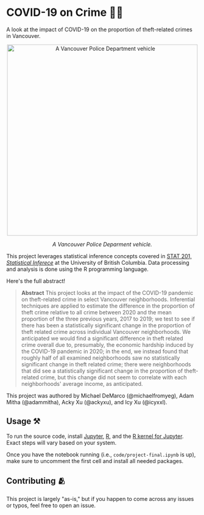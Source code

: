 # COVID-19 on Crime 🦠🚨

A look at the impact of COVID-19 on the proportion of theft-related crimes in Vancouver.

<p style="text-align: center">
    <img width="500px" alt="A Vancouver Police Department vehicle" src="vpd.jpg" />
    <p style="font-style: italic; text-align: center;">A Vancouver Police Deparment vehicle.</p>
</p>

This project leverages statistical inference concepts covered in [STAT 201, _Statistical Inferece_](https://ubc-stat.github.io/stat-201/index.html) at the University of British Columbia. Data processing and analysis is done using the R programming language.

Here's the full abstract!

> **Abstract** This project looks at the impact of the COVID-19 pandemic on theft-related crime in select Vancouver neighborhoods. Inferential techniques are applied to estimate the difference in the proportion of theft crime relative to all crime between 2020 and the mean proportion of the three previous years, 2017 to 2019; we test to see if there has been a statistically significant change in the proportion of theft related crime across individual Vancouver neighborhoods. We anticipated we would find a significant difference in theft related crime overall due to, presumably, the economic hardship induced by the COVID-19 pandemic in 2020; in the end, we instead found that roughly half of all examined neighborhoods saw no statistically significant change in theft related crime; there were neighborhoods that did see a statistically significant change in the proportion of theft-related crime, but this change did not seem to correlate with each neighborhoods' average income, as anticipated.

This project was authored by Michael DeMarco (@michaelfromyeg), Adam Mitha (@adammitha), Acky Xu (@ackyxu), and Icy Xu (@icyxxl).

## Usage ⚒️

To run the source code, install [Jupyter](https://jupyter.org/), [R](https://www.r-project.org/), and the [R kernel for Jupyter](https://irkernel.github.io/). Exact steps will vary based on your system.

Once you have the notebook running (i.e., `code/project-final.ipynb` is up), make sure to uncomment the first cell and install all needed packages.

## Contributing 🫂

This project is largely "as-is," but if you happen to come across any issues or typos, feel free to open an issue.
